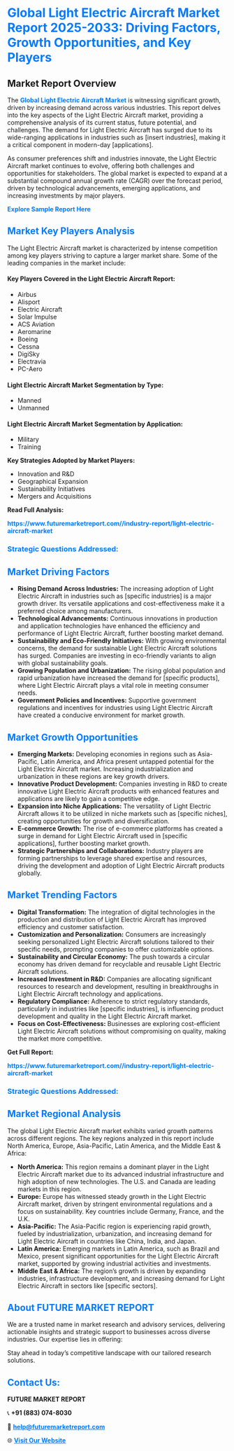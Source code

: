 <h1 style="color: #007BFF;">Global Light Electric Aircraft Market Report 2025-2033: Driving Factors, Growth Opportunities, and Key Players</h1>

<section id="overview">
<h2>Market Report Overview</h2>
<p>The <a href="https://www.futuremarketreport.com//industry-report/light-electric-aircraft-market" style="color: #007BFF; text-decoration: none;"><strong>Global Light Electric Aircraft Market</strong></a> is witnessing significant growth, driven by increasing demand across various industries. This report delves into the key aspects of the Light Electric Aircraft market, providing a comprehensive analysis of its current status, future potential, and challenges. The demand for Light Electric Aircraft has surged due to its wide-ranging applications in industries such as [insert industries], making it a critical component in modern-day [applications].</p>
<p>As consumer preferences shift and industries innovate, the Light Electric Aircraft market continues to evolve, offering both challenges and opportunities for stakeholders. The global market is expected to expand at a substantial compound annual growth rate (CAGR) over the forecast period, driven by technological advancements, emerging applications, and increasing investments by major players.</p>
</section>

<section id="overview">
<p><a href="https://www.futuremarketreport.com//request-sample/reportId=63584" style="color: #007BFF; text-decoration: none;"><strong>Explore Sample Report Here</strong></a></p>
</section>

<section id="key-players">
<h2 style="color: #007BFF;">Market Key Players Analysis</h2>
<p>The Light Electric Aircraft market is characterized by intense competition among key players striving to capture a larger market share. Some of the leading companies in the market include:</p>
<h4>Key Players Covered in the Light Electric Aircraft Report:</h4>
<ul><li>Airbus</li><li>Alisport</li><li>Electric Aircraft</li><li>Solar Impulse</li><li>ACS Aviation</li><li>Aeromarine</li><li>Boeing</li><li>Cessna</li><li>DigiSky</li><li>Electravia</li><li>PC-Aero</li></ul>
<h4>Light Electric Aircraft Market Segmentation by Type:</h4>
<ul><li>Manned</li><li>Unmanned</li></ul>

<h4>Light Electric Aircraft Market Segmentation by Application:</h4>
<ul><li>Military</li><li>Training</li></ul>
<p><strong>Key Strategies Adopted by Market Players:</strong></p>
<ul>
<li>Innovation and R&D</li>
<li>Geographical Expansion</li>
<li>Sustainability Initiatives</li>
<li>Mergers and Acquisitions</li>
</ul>
</section>

<section>
<p><strong>Read Full Analysis: </strong></p><a href="https://www.futuremarketreport.com//industry-report/light-electric-aircraft-market" style="color: #007BFF; text-decoration: none;"><strong>https://www.futuremarketreport.com//industry-report/light-electric-aircraft-market</strong></a>
<h3 style="color: #007BFF;">Strategic Questions Addressed:</h3>
</section>

<section id="driving-factors">
<h2 style="color: #007BFF;">Market Driving Factors</h2>
<ul>
<li><strong>Rising Demand Across Industries:</strong> The increasing adoption of Light Electric Aircraft in industries such as [specific industries] is a major growth driver. Its versatile applications and cost-effectiveness make it a preferred choice among manufacturers.</li>
<li><strong>Technological Advancements:</strong> Continuous innovations in production and application technologies have enhanced the efficiency and performance of Light Electric Aircraft, further boosting market demand.</li>
<li><strong>Sustainability and Eco-Friendly Initiatives:</strong> With growing environmental concerns, the demand for sustainable Light Electric Aircraft solutions has surged. Companies are investing in eco-friendly variants to align with global sustainability goals.</li>
<li><strong>Growing Population and Urbanization:</strong> The rising global population and rapid urbanization have increased the demand for [specific products], where Light Electric Aircraft plays a vital role in meeting consumer needs.</li>
<li><strong>Government Policies and Incentives:</strong> Supportive government regulations and incentives for industries using Light Electric Aircraft have created a conducive environment for market growth.</li>
</ul>
</section>

<section id="growth-opportunities">
<h2 style="color: #007BFF;">Market Growth Opportunities</h2>
<ul>
<li><strong>Emerging Markets:</strong> Developing economies in regions such as Asia-Pacific, Latin America, and Africa present untapped potential for the Light Electric Aircraft market. Increasing industrialization and urbanization in these regions are key growth drivers.</li>
<li><strong>Innovative Product Development:</strong> Companies investing in R&D to create innovative Light Electric Aircraft products with enhanced features and applications are likely to gain a competitive edge.</li>
<li><strong>Expansion into Niche Applications:</strong> The versatility of Light Electric Aircraft allows it to be utilized in niche markets such as [specific niches], creating opportunities for growth and diversification.</li>
<li><strong>E-commerce Growth:</strong> The rise of e-commerce platforms has created a surge in demand for Light Electric Aircraft used in [specific applications], further boosting market growth.</li>
<li><strong>Strategic Partnerships and Collaborations:</strong> Industry players are forming partnerships to leverage shared expertise and resources, driving the development and adoption of Light Electric Aircraft products globally.</li>
</ul>
</section>

<section id="trending-factors">
<h2 style="color: #007BFF;">Market Trending Factors</h2>
<ul>
<li><strong>Digital Transformation:</strong> The integration of digital technologies in the production and distribution of Light Electric Aircraft has improved efficiency and customer satisfaction.</li>
<li><strong>Customization and Personalization:</strong> Consumers are increasingly seeking personalized Light Electric Aircraft solutions tailored to their specific needs, prompting companies to offer customizable options.</li>
<li><strong>Sustainability and Circular Economy:</strong> The push towards a circular economy has driven demand for recyclable and reusable Light Electric Aircraft solutions.</li>
<li><strong>Increased Investment in R&D:</strong> Companies are allocating significant resources to research and development, resulting in breakthroughs in Light Electric Aircraft technology and applications.</li>
<li><strong>Regulatory Compliance:</strong> Adherence to strict regulatory standards, particularly in industries like [specific industries], is influencing product development and quality in the Light Electric Aircraft market.</li>
<li><strong>Focus on Cost-Effectiveness:</strong> Businesses are exploring cost-efficient Light Electric Aircraft solutions without compromising on quality, making the market more competitive.</li>
</ul>
</section>

<section>
<p><strong>Get Full Report: </strong></p><a href="https://www.futuremarketreport.com//industry-report/light-electric-aircraft-market" style="color: #007BFF; text-decoration: none;"><strong>https://www.futuremarketreport.com//industry-report/light-electric-aircraft-market</strong></a>
<h3 style="color: #007BFF;">Strategic Questions Addressed:</h3>
</section>


<section id="regional-analysis">
<h2 style="color: #007BFF;">Market Regional Analysis</h2>
<p>The global Light Electric Aircraft market exhibits varied growth patterns across different regions. The key regions analyzed in this report include North America, Europe, Asia-Pacific, Latin America, and the Middle East & Africa:</p>
<ul>
<li><strong>North America:</strong> This region remains a dominant player in the Light Electric Aircraft market due to its advanced industrial infrastructure and high adoption of new technologies. The U.S. and Canada are leading markets in this region.</li>
<li><strong>Europe:</strong> Europe has witnessed steady growth in the Light Electric Aircraft market, driven by stringent environmental regulations and a focus on sustainability. Key countries include Germany, France, and the U.K.</li>
<li><strong>Asia-Pacific:</strong> The Asia-Pacific region is experiencing rapid growth, fueled by industrialization, urbanization, and increasing demand for Light Electric Aircraft in countries like China, India, and Japan.</li>
<li><strong>Latin America:</strong> Emerging markets in Latin America, such as Brazil and Mexico, present significant opportunities for the Light Electric Aircraft market, supported by growing industrial activities and investments.</li>
<li><strong>Middle East & Africa:</strong> The region’s growth is driven by expanding industries, infrastructure development, and increasing demand for Light Electric Aircraft in sectors like [specific sectors].</li>
</ul>
</section>

<footer>
<h2 style="color: #007BFF;">About FUTURE MARKET REPORT</h2>
<p>We are a trusted name in market research and advisory services, delivering actionable insights and strategic support to businesses across diverse industries. Our expertise lies in offering:</p>

<p>Stay ahead in today’s competitive landscape with our tailored research solutions.</p>

<h2 style="color: #007BFF;">Contact Us:</h2>
<p><strong>FUTURE MARKET REPORT</strong></p>
<p>📞 <strong>+91 (883) 074-8030</strong></p>
<p>📧 <strong><a href="mailto:help@futuremarketreport.com" style="color: #007BFF;">help@futuremarketreport.com</a></strong></p>
<p>🌐 <strong><a href="https://www.futuremarketreport.com/" style="color: #007BFF;">Visit Our Website</a></strong></p>
</footer>